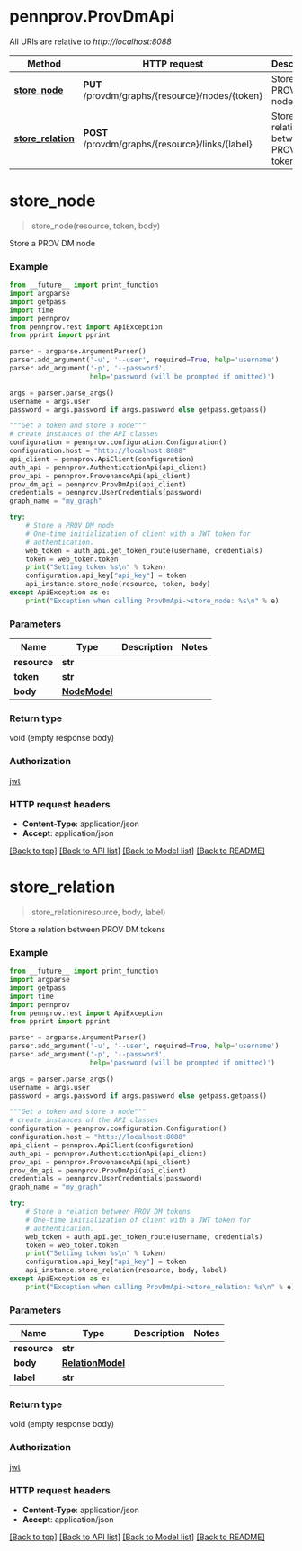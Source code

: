 # pennprov.ProvDmApi

All URIs are relative to *http://localhost:8088*

Method | HTTP request | Description
------------- | ------------- | -------------
[**store_node**](ProvDmApi.md#store_node) | **PUT** /provdm/graphs/{resource}/nodes/{token} | Store a PROV DM node
[**store_relation**](ProvDmApi.md#store_relation) | **POST** /provdm/graphs/{resource}/links/{label} | Store a relation between PROV DM tokens


# **store_node**
> store_node(resource, token, body)

Store a PROV DM node

### Example
```python
from __future__ import print_function
import argparse
import getpass
import time
import pennprov
from pennprov.rest import ApiException
from pprint import pprint

parser = argparse.ArgumentParser()
parser.add_argument('-u', '--user', required=True, help='username')
parser.add_argument('-p', '--password',
                    help='password (will be prompted if omitted)')

args = parser.parse_args()
username = args.user
password = args.password if args.password else getpass.getpass()

"""Get a token and store a node"""
# create instances of the API classes
configuration = pennprov.configuration.Configuration()
configuration.host = "http://localhost:8088"
api_client = pennprov.ApiClient(configuration)    
auth_api = pennprov.AuthenticationApi(api_client)
prov_api = pennprov.ProvenanceApi(api_client)
prov_dm_api = pennprov.ProvDmApi(api_client)
credentials = pennprov.UserCredentials(password)
graph_name = "my_graph"

try:
    # Store a PROV DM node
    # One-time initialization of client with a JWT token for
    # authentication.
    web_token = auth_api.get_token_route(username, credentials)
    token = web_token.token
    print("Setting token %s\n" % token)
    configuration.api_key["api_key"] = token
    api_instance.store_node(resource, token, body)
except ApiException as e:
    print("Exception when calling ProvDmApi->store_node: %s\n" % e)
```

### Parameters

Name | Type | Description  | Notes
------------- | ------------- | ------------- | -------------
 **resource** | **str**|  | 
 **token** | **str**|  | 
 **body** | [**NodeModel**](NodeModel.md)|  | 

### Return type

void (empty response body)

### Authorization

[jwt](../README.md#jwt)

### HTTP request headers

 - **Content-Type**: application/json
 - **Accept**: application/json

[[Back to top]](#) [[Back to API list]](../README.md#documentation-for-api-endpoints) [[Back to Model list]](../README.md#documentation-for-models) [[Back to README]](../README.md)

# **store_relation**
> store_relation(resource, body, label)

Store a relation between PROV DM tokens

### Example
```python
from __future__ import print_function
import argparse
import getpass
import time
import pennprov
from pennprov.rest import ApiException
from pprint import pprint

parser = argparse.ArgumentParser()
parser.add_argument('-u', '--user', required=True, help='username')
parser.add_argument('-p', '--password',
                    help='password (will be prompted if omitted)')

args = parser.parse_args()
username = args.user
password = args.password if args.password else getpass.getpass()

"""Get a token and store a node"""
# create instances of the API classes
configuration = pennprov.configuration.Configuration()
configuration.host = "http://localhost:8088"
api_client = pennprov.ApiClient(configuration)    
auth_api = pennprov.AuthenticationApi(api_client)
prov_api = pennprov.ProvenanceApi(api_client)
prov_dm_api = pennprov.ProvDmApi(api_client)
credentials = pennprov.UserCredentials(password)
graph_name = "my_graph"

try:
    # Store a relation between PROV DM tokens
    # One-time initialization of client with a JWT token for
    # authentication.
    web_token = auth_api.get_token_route(username, credentials)
    token = web_token.token
    print("Setting token %s\n" % token)
    configuration.api_key["api_key"] = token
    api_instance.store_relation(resource, body, label)
except ApiException as e:
    print("Exception when calling ProvDmApi->store_relation: %s\n" % e)
```

### Parameters

Name | Type | Description  | Notes
------------- | ------------- | ------------- | -------------
 **resource** | **str**|  | 
 **body** | [**RelationModel**](RelationModel.md)|  | 
 **label** | **str**|  | 

### Return type

void (empty response body)

### Authorization

[jwt](../README.md#jwt)

### HTTP request headers

 - **Content-Type**: application/json
 - **Accept**: application/json

[[Back to top]](#) [[Back to API list]](../README.md#documentation-for-api-endpoints) [[Back to Model list]](../README.md#documentation-for-models) [[Back to README]](../README.md)

